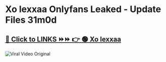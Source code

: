 
 # Xo lexxaa Onlyfans Leaked - Update Files 31m0d

## <h2><a href="https://clipsfans.com/Xo_lexxaa&ref=git">🔗 Click to LINKS ⏩⏩ 👉 🟢 Xo lexxaa </a></h2>

<a href="https://clipsfans.com/Xo_lexxaa&ref=git" rel="nofollow" data-target="animated-image.originalLink"><img src="https://i.ibb.co.com/xMMVF88/686577567.gif" alt="Viral Video Original" style="max-width: 100%; display: inline-block;" data-target="animated-image.originalImage"></a>

